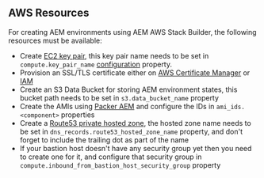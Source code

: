 AWS Resources
-------------

For creating AEM environments using AEM AWS Stack Builder, the following resources must be available:

- Create [EC2 key pair](http://docs.aws.amazon.com/AWSEC2/latest/UserGuide/ec2-key-pairs.html), this key pair name needs to be set in `compute.key_pair_name` [configuration](configuration.md) property.
- Provision an SSL/TLS certificate either on [AWS Certificate Manager](https://aws.amazon.com/certificate-manager/getting-started/) or [IAM](https://docs.aws.amazon.com/cli/latest/reference/iam/upload-server-certificate.html)
- Create an S3 Data Bucket for storing AEM environment states, this bucket path needs to be set in `s3.data_bucket_name` property
- Create the AMIs using [Packer AEM](https://github.com/shinesolutions/packer-aem/) and configure the IDs in `ami_ids.<component>` properties
- Create a [Route53 private hosted zone](https://docs.aws.amazon.com/Route53/latest/DeveloperGuide/hosted-zone-private-creating.html), the hosted zone name needs to be set in `dns_records.route53_hosted_zone_name` property, and don't forget to include the trailing dot as part of the name
- If your bastion host doesn't have any security group yet then you need to create one for it, and configure that security group in `compute.inbound_from_bastion_host_security_group` property
